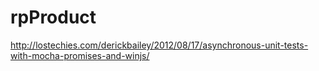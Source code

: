 # rpProduct
http://lostechies.com/derickbailey/2012/08/17/asynchronous-unit-tests-with-mocha-promises-and-winjs/
